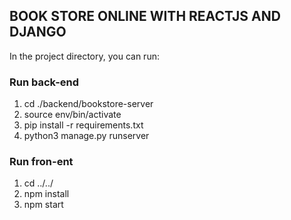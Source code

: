 ## BOOK STORE ONLINE WITH REACTJS AND DJANGO

In the project directory, you can run:

### Run back-end
1. cd ./backend/bookstore-server
2. source env/bin/activate
3. pip install -r requirements.txt
4. python3 manage.py runserver    
### Run fron-ent
1. cd ../../
2. npm install
3. npm start
